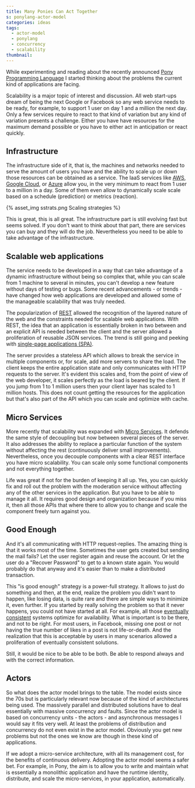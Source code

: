 ```yaml
---
title: Many Ponies Can Act Together
s: ponylang-actor-model
categories: ideas
tags:
  - actor-model
  - ponylang
  - concurrency
  - scalability
thumbnail:
---
```


While experimenting and reading about the recently announced [Pony Programming 
Language][pony] I started thinking about the problems the current kind of 
applications are facing.

Scalability is a major topic of interest and discussion. All web start-ups 
dream of being the next Google or Facebook so any web service needs to be 
ready, for example, to support 1 user on day 1 and a million the next day. Only 
a few services require to react to that kind of variation but any kind of 
variation presents a challenge. Either you have have resources for the maximum 
demand possible or you have to either act in anticipation or react quickly. 

Infrastructure
--------------

The infrastructure side of it, that is, the machines and networks needed to 
serve the amount of users you have and the ability to scale up or down those 
resources can be obtained as a service. The IaaS services like [AWS], [Google 
Cloud], or [Azure] allow you, in the very minimum to react from 1 user to a 
million in a day. Some of them even allow to dynamically scale scale based on a 
schedule (prediction) or metrics (reaction).

{% asset_img sstrats.png Scaling strategies %}

This is great, this is all great. The infrastructure part is still evolving 
fast but seems solved. If you don't want to think about that part, there are 
services you can buy and they will do the job. Nevertheless you need to be able
to take advantage of the infrastructure.

Scalable web applications
-------------------------

The service needs to be developed in a way that can take advantage of a dynamic
infrastructure without being so complex that, while you can scale from 1 machine
to several in minutes, you can't develop a new feature without days of testing 
or bugs. Some recent advancements - or trends - have changed how web applications are developed and allowed some of the manageable scalability that
was truly needed.

The popularization of [REST] allowed the recognition of the layered nature of the
web and the constraints needed for scalable web applications. With REST, the idea
that an application is essentially broken in two between and an explicit API is
needed between the client and the server allowed a proliferation of reusable
JSON services. The trend is still going and peeking with [single-page 
applications (SPA)][SPA].

The server provides a stateless API which allows to break the service in multiple
components or, for scale, add more servers to share the load. The client keeps
the entire application state and only communicates with HTTP requests to the 
server. It's evident this scales and, from the point of view of the web 
developer, it scales perfectly as the load is beared by the client. If you jump
from 1 to 1 million users then your client layer has scaled to 1 million hosts.
This does not count getting the resources for the application but that's also 
part of the API which you can scale and optimize with cache.

Micro Services
--------------

More recently that scalability was expanded with [Micro Services]. It defends the
same style of decoupling but now between several pieces of the server. It also
addresses the ability to replace a particular function of the system without 
affecting the rest (continuously deliver small improvements). Nevertheless, once
you decouple components with a clear REST interface you have micro scalability.
You can scale only some functional components and not everything together.

Life was great if not for the burden of keeping it all up. Yes, you can quickly
fix and roll out the problem with the moderation service without affecting any
of the other services in the application. But you have to be able to manage it
all. It requires good design and organization because if you miss it, then all
those APIs that where there to allow you to change and scale the component
freely turn against you.

Good Enough
-----------

And it's all communicating with HTTP request-replies. The amazing thing is that 
it works most of the time. Sometimes the user gets created but sending the mail 
fails? Let the user register again and reuse the account. Or let the user do a
"Recover Password" to get to a known state again. You would probably do that
anyway and it's easier than to make a distributed transaction.

This "is good enough" strategy is a power-full strategy. It allows to just do
something and then, at the end, realize the problem you didn't want to happen,
like losing data, is quite rare and there are simple ways to minimize it, even
further. If you started by really solving the problem so that it never happens, 
you could not have started at all. For example, all those [eventually 
consistent] systems optimize for availability. What is important is to be 
there, and not to be right. For most users, in Facebook, missing one post or
not having the true number of likes in a post is not life-or-death. And the 
realization that this is acceptable by users in many scenarios allowed a
proliferation of eventually consistent solutions.

Still, it would be nice to be able to be both. Be able to respond always and with
the correct information. 

Actors
------

So what does the actor model brings to the table. The model exists since the 
70s but is particularly relevant now because of the kind of architectures being 
used. The massively parallel and distributed solutions have to deal essentially
with massive concurrency and faults. Since the actor model is based on
concurrency units - the actors - and asynchronous messages I would say it fits
very well. At least the problems of distribution and concurrency do not even
exist in the actor model. Obviously you get new problems but not the ones we
know are though in these kind of applications.

If we adopt a micro-service architecture, with all its management cost, for the
benefits of continuous delivery. Adopting the actor model seems a safer bet. For
example, in Pony, the aim is to allow you to write and maintain what is 
essentially a monolithic application and have the runtime identity, distribute, 
and scale the micro-services, in your application, automatically. 

[pony]: http://www.ponylang.org/
[AWS]: https://aws.amazon.com/ec2/
[Google Cloud]: https://cloud.google.com/
[Azure]: https://azure.microsoft.com/ 
[REST]: https://en.wikipedia.org/wiki/Representational_state_transfer
[SPA]: https://en.wikipedia.org/wiki/Single-page_application
[Micro Services]: https://en.wikipedia.org/wiki/Microservices
[eventually consistent]: https://en.wikipedia.org/wiki/Microservices